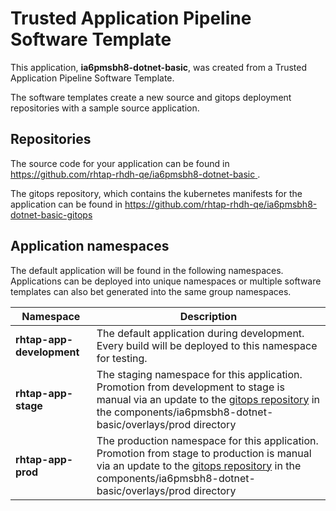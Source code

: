 # Trusted Application Pipeline Software Template

This application, **ia6pmsbh8-dotnet-basic**, was created from a Trusted Application Pipeline Software Template.

The software templates create a new source and gitops deployment repositories with a sample source application. 

## Repositories

The source code for your application can be found in [https://github.com/rhtap-rhdh-qe/ia6pmsbh8-dotnet-basic ](https://github.com/rhtap-rhdh-qe/ia6pmsbh8-dotnet-basic ).
 
The gitops repository, which contains the kubernetes manifests for the application can be found in 
[https://github.com/rhtap-rhdh-qe/ia6pmsbh8-dotnet-basic-gitops ](https://github.com/rhtap-rhdh-qe/ia6pmsbh8-dotnet-basic-gitops ) 

## Application namespaces 

The default application will be found in the following namespaces. Applications can be deployed into unique namespaces or multiple software templates can also bet generated into the same group namespaces.  

|  Namespace   |  Description   |  
| -------- | -------- |   
| **rhtap-app-development** | The default application during development. Every build will be deployed to this namespace for testing. | 
| **rhtap-app-stage** | The staging namespace for this application. Promotion from development to stage is manual via an update to the [gitops repository](https://github.com/rhtap-rhdh-qe/ia6pmsbh8-dotnet-basic-gitops ) in the components/ia6pmsbh8-dotnet-basic/overlays/prod directory |  
| **rhtap-app-prod** | The production namespace for this application. Promotion from stage to production is manual via an update to the [gitops repository](https://github.com/rhtap-rhdh-qe/ia6pmsbh8-dotnet-basic-gitops ) in the components/ia6pmsbh8-dotnet-basic/overlays/prod directory | 